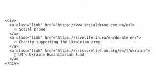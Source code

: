 <div class="short donate_header">
  <div class="wrapper-color-content">
    <h1 style="color: white; font-weight: bold; font-size: 200%;">Selenide Supports Ukraine 🇺🇦</h1>

    <div>
      <a class="link" href="https://www.socialdrone.com.ua/en">
        🔥 Social Drone
      </a>
      <a class="link" href="https://savelife.in.ua/en/donate-en/">
        🔥 Charity supporting the Ukrainian army
      </a>
      <a class="link" href="https://crisisrelief.un.org/en/t/ukraine">
        💛 UN’s Ukraine Humanitarian Fund
      </a>
    </div>
  </div>
</div>
